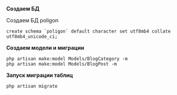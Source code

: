 **Создаем БД**

Создаем БД poligon

    create schema `poligon` default character set utf8mb4 collate utf8mb4_unicode_ci;

**Создаем модели и миграции**

    php artisan make:model Models/BlogCategory -m
    php artisan make:model Models/BlogPost -m

**Запуск миграции таблиц**

    php artisan migrate
